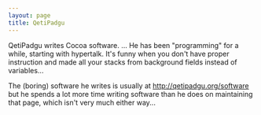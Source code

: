 ```yaml
---
layout: page
title: QetiPadgu
---
```


QetiPadgu writes Cocoa software. ...
He has been "programming" for a while, starting with hypertalk. It's funny when you don't have proper instruction and made all your stacks from background fields instead of variables...

The (boring) software he writes is usually at http://qetipadgu.org/software but he spends a lot more time writing software than he does on maintaining that page, which isn't very much either way...

